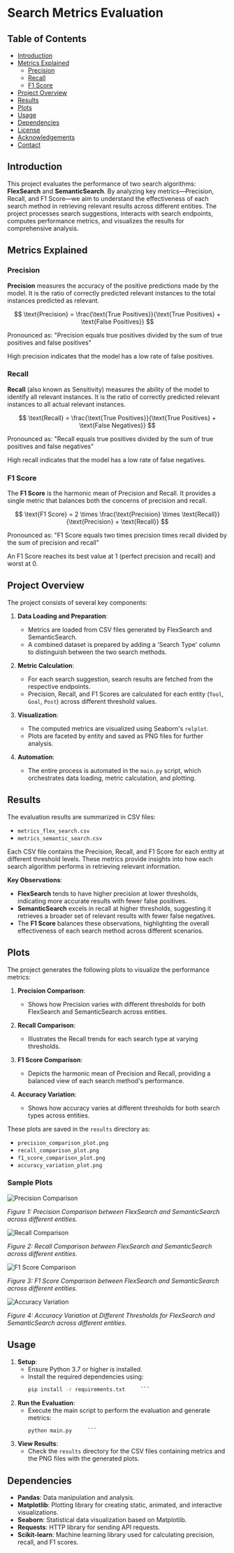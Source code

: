 # Search Metrics Evaluation

## Table of Contents
- [Introduction](#introduction)
- [Metrics Explained](#metrics-explained)
  - [Precision](#precision)
  - [Recall](#recall)
  - [F1 Score](#f1-score)
- [Project Overview](#project-overview)
- [Results](#results)
- [Plots](#plots)
- [Usage](#usage)
- [Dependencies](#dependencies)
- [License](#license)
- [Acknowledgements](#acknowledgements)
- [Contact](#contact)

## Introduction

This project evaluates the performance of two search algorithms: **FlexSearch** and **SemanticSearch**. By analyzing key metrics—Precision, Recall, and F1 Score—we aim to understand the effectiveness of each search method in retrieving relevant results across different entities. The project processes search suggestions, interacts with search endpoints, computes performance metrics, and visualizes the results for comprehensive analysis.

## Metrics Explained

### Precision

**Precision** measures the accuracy of the positive predictions made by the model. It is the ratio of correctly predicted relevant instances to the total instances predicted as relevant.

$$
\text{Precision} = \frac{\text{True Positives}}{\text{True Positives} + \text{False Positives}}
$$

Pronounced as: "Precision equals true positives divided by the sum of true positives and false positives"

High precision indicates that the model has a low rate of false positives.


### Recall

**Recall** (also known as Sensitivity) measures the ability of the model to identify all relevant instances. It is the ratio of correctly predicted relevant instances to all actual relevant instances.

$$
\text{Recall} = \frac{\text{True Positives}}{\text{True Positives} + \text{False Negatives}}
$$

Pronounced as: "Recall equals true positives divided by the sum of true positives and false negatives"

High recall indicates that the model has a low rate of false negatives.

### F1 Score

The **F1 Score** is the harmonic mean of Precision and Recall. It provides a single metric that balances both the concerns of precision and recall.

$$
\text{F1 Score} = 2 \times \frac{\text{Precision} \times \text{Recall}}{\text{Precision} + \text{Recall}}
$$

Pronounced as: "F1 Score equals two times precision times recall divided by the sum of precision and recall"

An F1 Score reaches its best value at 1 (perfect precision and recall) and worst at 0.

## Project Overview

The project consists of several key components:

1. **Data Loading and Preparation**: 
   - Metrics are loaded from CSV files generated by FlexSearch and SemanticSearch.
   - A combined dataset is prepared by adding a 'Search Type' column to distinguish between the two search methods.

2. **Metric Calculation**:
   - For each search suggestion, search results are fetched from the respective endpoints.
   - Precision, Recall, and F1 Scores are calculated for each entity (`Tool`, `Goal`, `Post`) across different threshold values.

3. **Visualization**:
   - The computed metrics are visualized using Seaborn's `relplot`.
   - Plots are faceted by entity and saved as PNG files for further analysis.

4. **Automation**:
   - The entire process is automated in the `main.py` script, which orchestrates data loading, metric calculation, and plotting.

## Results

The evaluation results are summarized in CSV files:
- `metrics_flex_search.csv`
- `metrics_semantic_search.csv`

Each CSV file contains the Precision, Recall, and F1 Score for each entity at different threshold levels. These metrics provide insights into how each search algorithm performs in retrieving relevant information.

**Key Observations**:
- **FlexSearch** tends to have higher precision at lower thresholds, indicating more accurate results with fewer false positives.
- **SemanticSearch** excels in recall at higher thresholds, suggesting it retrieves a broader set of relevant results with fewer false negatives.
- The **F1 Score** balances these observations, highlighting the overall effectiveness of each search method across different scenarios.

## Plots

The project generates the following plots to visualize the performance metrics:

1. **Precision Comparison**:
   - Shows how Precision varies with different thresholds for both FlexSearch and SemanticSearch across entities.
   
2. **Recall Comparison**:
   - Illustrates the Recall trends for each search type at varying thresholds.
   
3. **F1 Score Comparison**:
   - Depicts the harmonic mean of Precision and Recall, providing a balanced view of each search method's performance.

4. **Accuracy Variation**:
   - Shows how accuracy varies at different thresholds for both search types across entities.

These plots are saved in the `results` directory as:
- `precision_comparison_plot.png`
- `recall_comparison_plot.png`
- `f1_score_comparison_plot.png`
- `accuracy_variation_plot.png`

### Sample Plots

![Precision Comparison](results/precision_comparison_plot.png)

*Figure 1: Precision Comparison between FlexSearch and SemanticSearch across different entities.*




![Recall Comparison](results/recall_comparison_plot.png)

*Figure 2: Recall Comparison between FlexSearch and SemanticSearch across different entities.*

![F1 Score Comparison](results/f1_score_comparison_plot.png)

*Figure 3: F1 Score Comparison between FlexSearch and SemanticSearch across different entities.*

![Accuracy Variation](results/accuracy_variation_plot.png)

*Figure 4: Accuracy Variation at Different Thresholds for FlexSearch and SemanticSearch across different entities.*


## Usage

1. **Setup**:
   - Ensure Python 3.7 or higher is installed.
   - Install the required dependencies using:
     ```bash
     pip install -r requirements.txt     ```

2. **Run the Evaluation**:
   - Execute the main script to perform the evaluation and generate metrics:
     ```bash
     python main.py     ```

3. **View Results**:
   - Check the `results` directory for the CSV files containing metrics and the PNG files with the generated plots.

## Dependencies

- **Pandas**: Data manipulation and analysis.
- **Matplotlib**: Plotting library for creating static, animated, and interactive visualizations.
- **Seaborn**: Statistical data visualization based on Matplotlib.
- **Requests**: HTTP library for sending API requests.
- **Scikit-learn**: Machine learning library used for calculating precision, recall, and F1 scores.

